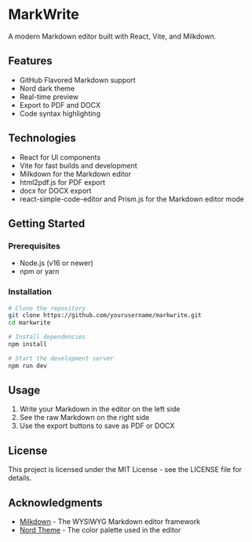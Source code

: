 # MarkWrite

A modern Markdown editor built with React, Vite, and Milkdown.

## Features

- GitHub Flavored Markdown support
- Nord dark theme
- Real-time preview
- Export to PDF and DOCX
- Code syntax highlighting

## Technologies

- React for UI components
- Vite for fast builds and development
- Milkdown for the Markdown editor
- html2pdf.js for PDF export
- docx for DOCX export
- react-simple-code-editor and Prism.js for the Markdown editor mode

## Getting Started

### Prerequisites

- Node.js (v16 or newer)
- npm or yarn

### Installation

```bash
# Clone the repository
git clone https://github.com/yourusername/markwrite.git
cd markwrite

# Install dependencies
npm install

# Start the development server
npm run dev
```

## Usage

1. Write your Markdown in the editor on the left side
2. See the raw Markdown on the right side
3. Use the export buttons to save as PDF or DOCX

## License

This project is licensed under the MIT License - see the LICENSE file for details.

## Acknowledgments

- [Milkdown](https://milkdown.dev/) - The WYSIWYG Markdown editor framework
- [Nord Theme](https://www.nordtheme.com/) - The color palette used in the editor
